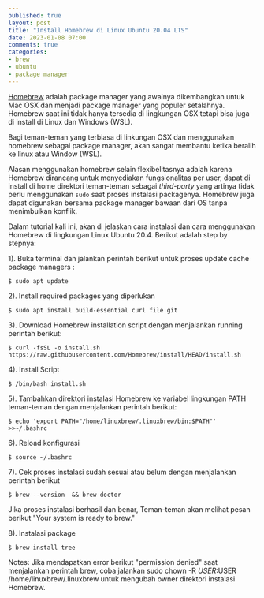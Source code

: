 ```yaml
---
published: true
layout: post
title: "Install Homebrew di Linux Ubuntu 20.04 LTS"
date: 2023-01-08 07:00
comments: true
categories: 
- brew
- ubuntu
- package manager
---
```


[Homebrew](https://docs.brew.sh/) adalah package manager yang awalnya dikembangkan untuk Mac OSX dan menjadi package manager yang populer setalahnya. Homebrew saat ini tidak hanya tersedia di lingkungan OSX tetapi bisa juga di install di Linux dan Windows (WSL).

Bagi teman-teman yang terbiasa di linkungan OSX dan menggunakan homebrew sebagai package manager, akan sangat membantu ketika beralih ke linux atau Window (WSL).

Alasan menggunakan homebrew selain flexibelitasnya adalah karena Homebrew dirancang untuk menyediakan fungsionalitas per user, dapat di install di home direktori teman-teman sebagai <i>third-party</i> yang artinya tidak perlu menggunakan `sudo` saat proses instalasi packagenya. Homebrew juga dapat digunakan bersama package manager bawaan dari OS tanpa menimbulkan konflik.

<!--more-->

Dalam tutorial kali ini, akan di jelaskan cara instalasi dan cara menggunakan Homebrew di lingkungan Linux Ubuntu 20.4. Berikut adalah step by stepnya:

1). Buka terminal dan jalankan perintah berikut untuk proses update cache package managers :

```
$ sudo apt update
```
2). Install required packages yang diperlukan

```
$ sudo apt install build-essential curl file git

```
3). Download Homebrew installation script dengan menjalankan running perintah berikut:

```
$ curl -fsSL -o install.sh https://raw.githubusercontent.com/Homebrew/install/HEAD/install.sh

```
4). Install Script

```
$ /bin/bash install.sh
```

5). Tambahkan direktori instalasi Homebrew ke variabel lingkungan PATH teman-teman dengan menjalankan perintah berikut:

```
$ echo 'export PATH="/home/linuxbrew/.linuxbrew/bin:$PATH"' >>~/.bashrc

```
6). Reload konfigurasi

```
$ source ~/.bashrc
```
7). Cek proses instalasi sudah sesuai atau belum dengan menjalankan perintah berikut
```
$ brew --version  && brew doctor
```

Jika proses instalasi berhasil dan benar, Teman-teman akan melihat pesan berikut "Your system is ready to brew."

8). Instalasi package

```
$ brew install tree

```

Notes: Jika mendapatkan error berikut "permission denied" saat menjalankan perintah brew, coba jalankan sudo chown -R $USER:$USER /home/linuxbrew/.linuxbrew untuk mengubah owner direktori instalasi Homebrew.
